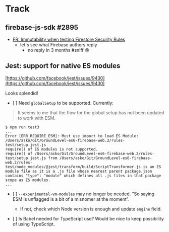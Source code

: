 # Track

## firebase-js-sdk #2895

- [FR: Immutability when testing Firestore Security Rules](https://github.com/firebase/firebase-js-sdk/issues/2895) 
   - let's see what Firebase authors reply
		- no reply in 3 months #sniff 😢
   
## Jest: support for native ES modules

[https://github.com/facebook/jest/issues/9430](https://github.com/facebook/jest/issues/9430)

Looks splendid!

- [ ] Need `globalSetup` to be supported. Currently:

>It seems to me that the flow for the global setup has not been updated to work with ESM.

```
$ npm run test3
...
Error [ERR_REQUIRE_ESM]: Must use import to load ES Module: /Users/asko/Git/GroundLevel-es6-firebase-web.2/rules-test/setup.jest.js
require() of ES modules is not supported.
require() of /Users/asko/Git/GroundLevel-es6-firebase-web.2/rules-test/setup.jest.js from /Users/asko/Git/GroundLevel-es6-firebase-web.2/rules-test/node_modules/@jest/transform/build/ScriptTransformer.js is an ES module file as it is a .js file whose nearest parent package.json contains "type": "module" which defines all .js files in that package scope as ES modules.
...
```

- [ ] `--experimental-vm-modules` may no longer be needed. "So saying ESM is unflagged is a bit of a misnomer at the moment".
   - If not, check which Node version is enough and update `engine` field.

- [ ] Is Babel needed for TypeScript use?  Would be nice to keep possibility of using TypeScript.
   


   